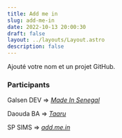 ```yaml
---
title: Add me in
slug: add-me-in
date: 2022-10-13 20:00:30
draft: false
layout: ../layouts/Layout.astro
description: false
---
```


Ajouté votre nom et un projet GitHub.

### Participants

Galsen DEV => *[Made In Senegal](https://github.com/GalsenDev221/made.in.senegal)*

Daouda BA => *[Taaru](https://github.com/daoodaba975/taaru)*

SP SIMS   => *[add.me.in](https://github.com/KariSims/add.me.in)*
